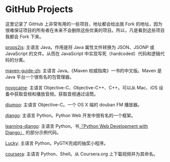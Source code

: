 GitHub Projects
===============

这里记录了 GitHub 上非常有用的一些项目，地址都会给出我 Fork 的地址，因为很难保证项目的所有者在未来不会删除这些优美的项目。所以，凡是看到这些项目我都会 Fork 下来。

[props2js][1]: 主语言 Java。作用是将 Java 属性文件转换为 JSON、JSONP 或 JavaScript 的文件。从而在 JavaScript 中实现写死（hardcoded）代码和逻辑代码的分离。

[maven-guide-zh][9]: 主语言 Java。《Maven 权威指南》一书的中文版。Maven 是 Java 平台一个很有名的包管理器。

[novocaine][2]: 主语言 Objective-C、Objective-C++、C++。可以从 Mac、iOS 设备中获取音频和播放音频。获取音频通过话筒。

[diumoo][3]: 主语言 Objective-C。一个 OS X 端的 douban FM 播放器。

[django][4]: 主语言 Python。Python Web 开发中很有名的一个框架。

[learning-django][5]: 主语言 Python。书[『Python Web Development with Django』][6] 的部分示例代码。

[Lucky][7]: 主语言 Python。PyGTK完成的抽奖小程序。

[coursera][8]: 主语言 Python、Shell。从 Coursera.org 上下载视频并为其命名。

[1]: https://github.com/Ju2ender/props2js
[2]: https://github.com/Ju2ender/novocaine
[3]: https://github.com/Ju2ender/diumoo
[4]: https://github.com/Ju2ender/django
[5]: https://github.com/Ju2ender/learning-django
[6]: http://book.douban.com/review/5465791/
[7]: https://github.com/Ju2ender/Lucky
[8]: https://github.com/Ju2ender/coursera
[9]: https://github.com/Ju2ender/maven-guide-zh
